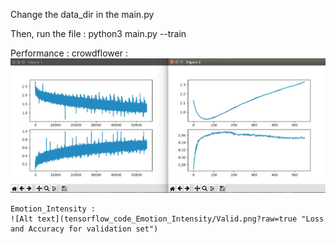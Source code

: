 Change the data_dir in the main.py

Then, run the file :
	python3 main.py --train



Performance : 
	crowdflower :
	![Alt text](tensorflow_code_crowdflower/Valid.png?raw=true "Loss and Accuracy for validation set")


	Emotion_Intensity :
	![Alt text](tensorflow_code_Emotion_Intensity/Valid.png?raw=true "Loss and Accuracy for validation set")